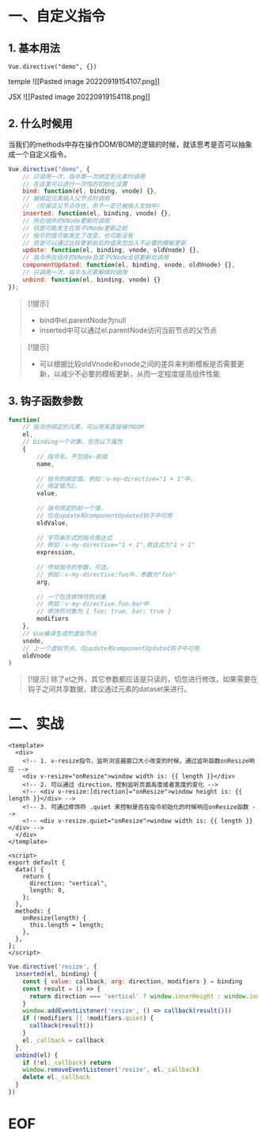# 一、自定义指令

## 1. 基本用法

```vue
Vue.directive("demo", {})
```

temple
![[Pasted image 20220919154107.png]]

JSX
![[Pasted image 20220919154118.png]]

## 2. 什么时候用

当我们的methods中存在操作DOM/BOM的逻辑的时候，就该思考是否可以抽象成一个自定义指令。

```javascript
Vue.directive("demo", {
	// 只调用一次，指令第一次绑定到元素时调用
	// 在这里可以进行一次性的初始化设置
	bind: function(el, binding, vnode) {},
	// 被绑定元素插入父节点时调用
	// （仅保证父节点存在，但不一定已被插入文档中）
	inserted: function(el, binding, vnode) {},
	// 所在组件的VNode更新时调用
	// 但是可能发生在其子VNode更新之前
	// 指令的值可能发生了改变，也可能没有
	// 但是可以通过比较更新前后的值来忽加入不必要的模板更新
	update: function(el, binding, vnode, oldVnode) {},
	// 指令所在组件的VNode及其子VNode全部更新后调用
	componentUpdated: function(el, binding, vnode, oldVnode) {},
	// 只调用一次，指令与元素解绑时调用
	unbind: function(el, binding, vnode) {}
});
```

> [!提示]
> - bind中el.parentNode为null
> - inserted中可以通过el.parentNode访问当前节点的父节点

> [!提示]
> - 可以根据比较oldVnode和vnode之间的差异来判断模板是否需要更新，以减少不必要的模板更新，从而一定程度提高组件性能

## 3. 钩子函数参数

```javascript
function(
	// 指令所绑定的元素，可以用来直接操作DOM
	el,
	// binding一个对象，包含以下属性
	{
		// 指令名，不包括v-前缀
		name,
		
		// 指令的绑定值，例如：v-my-directive="1 + 1"中，
		// 绑定值为2。
		value,
		
		// 指令绑定的前一个值，
		// 仅在update和componentUpdated钩子中可用
		oldValue,
		
		// 字符串形式的指令表达式
		// 例如：v-my-directive="1 + 1",表达式为"1 + 1"
		expression,
		
		// 传给指令的参数，可选。
		// 例如：v-my-directive:foo中，参数为"foo"
		arg,
		
		// 一个包含修饰符的对象
		// 例如：v-my-directive.foo.bar中
		// 修饰符对象为 { foo: true, bar: true }
		modifiers
	},
	// Vue编译生成的虚拟节点
	vnode,
	// 上一个虚拟节点，仅update和componentUpdated钩子中可用
	oldVnode
)
```

> [!提示]
> 除了el之外，其它参数都应该是只读的，切忽进行修改。如果需要在钩子之间共享数据，建议通过元素的dataset来进行。


# 二、实战

```vue
<template>
  <div>
    <!-- 1. v-resize指令，监听浏览器窗口大小改变的时候，通过监听函数onResize响应 -->
    <div v-resize="onResize">window width is: {{ length }}</div>
    <!-- 2. 可以通过 direction，控制监听页面高度或者宽度的变化 -->
    <!-- <div v-resize:[direction]="onResize">window height is: {{ length }}</div> -->
    <!-- 3. 可通过修饰符 .quiet 来控制是否在指令初始化的时候响应onResize函数 -->
    <!-- <div v-resize.quiet="onResize">window width is: {{ length }}</div> -->
  </div>
</template>

<script>
export default {
  data() {
    return {
      direction: "vertical",
      length: 0,
    };
  },
  methods: {
    onResize(length) {
      this.length = length;
    },
  },
};
</script>
```

```js
Vue.directive('resize', {
  inserted(el, binding) {
    const { value: callback, arg: direction, modifiers } = binding
    const result = () => {
      return direction === 'vertical' ? window.innerHeight : window.innerWidth
    }
    window.addEventListener('resize', () => callback(result()))
    if (!modifiers || !modifiers.quiet) {
      callback(result())
    }
    el._callback = callback
  },
  unbind(el) {
    if (!el._callback) return
    window.removeEventListener('resize', el._callback)
    delete el._callback
  }
})
```



# EOF
